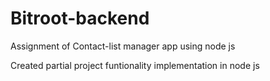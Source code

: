 # Bitroot-backend
Assignment of Contact-list manager app using node js

Created  partial project funtionality implementation in node js

